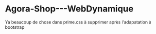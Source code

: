 # Agora-Shop---WebDynamique

Ya beaucoup de chose dans prime.css à supprimer après l'adapatation à bootstrap